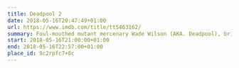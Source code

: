 ```yaml
---
title: Deadpool 2
date: 2018-05-16T20:47:49+01:00
url: https://www.imdb.com/title/tt5463162/
summary: Foul-mouthed mutant mercenary Wade Wilson (AKA. Deadpool), brings together a team of fellow mutant rogues to protect a young boy with supernatural abilities from the brutal, time-traveling cyborg, Cable.
start: 2018-05-16T21:00:00+01:00
end: 2018-05-16T22:57:00+01:00
place_id: 9c2rpfc7+8c
---
```

